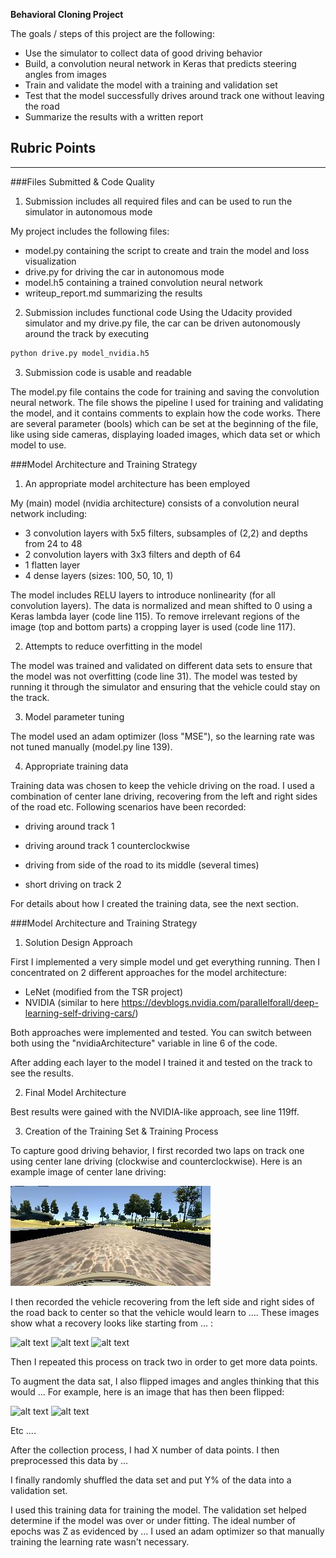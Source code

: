 **Behavioral Cloning Project**

The goals / steps of this project are the following:
* Use the simulator to collect data of good driving behavior
* Build, a convolution neural network in Keras that predicts steering angles from images
* Train and validate the model with a training and validation set
* Test that the model successfully drives around track one without leaving the road
* Summarize the results with a written report


[//]: # (Image References)

[image1]: ./examples/image1.jpg "Center driving"
[image2]: ./examples/placeholder.png "Grayscaling"
[image3]: ./examples/placeholder_small.png "Recovery Image"
[image4]: ./examples/placeholder_small.png "Recovery Image"
[image5]: ./examples/placeholder_small.png "Recovery Image"
[image6]: ./examples/placeholder_small.png "Normal Image"
[image7]: ./examples/placeholder_small.png "Flipped Image"

## Rubric Points
---
###Files Submitted & Code Quality

1. Submission includes all required files and can be used to run the simulator in autonomous mode

My project includes the following files:
* model.py containing the script to create and train the model and loss visualization
* drive.py for driving the car in autonomous mode
* model.h5 containing a trained convolution neural network 
* writeup_report.md summarizing the results

2. Submission includes functional code
Using the Udacity provided simulator and my drive.py file, the car can be driven autonomously around the track by executing 
```sh
python drive.py model_nvidia.h5
```

3. Submission code is usable and readable

The model.py file contains the code for training and saving the convolution neural network. The file shows the pipeline I used for training and validating the model, and it contains comments to explain how the code works.
There are several parameter (bools) which can be set at the beginning of the file, like using side cameras, displaying loaded images, which data set or which model to use.

###Model Architecture and Training Strategy

1. An appropriate model architecture has been employed

My (main) model (nvidia architecture) consists of a convolution neural network including:
* 3 convolution layers with 5x5 filters, subsamples of (2,2) and depths from 24 to 48
* 2 convolution layers with 3x3 filters and depth of 64
* 1 flatten layer
* 4 dense layers (sizes: 100, 50, 10, 1)

The model includes RELU layers to introduce nonlinearity (for all convolution layers).
The data is normalized and mean shifted to 0 using a Keras lambda layer (code line 115).
To remove irrelevant regions of the image (top and bottom parts) a cropping layer is used (code line 117).

2. Attempts to reduce overfitting in the model

The model was trained and validated on different data sets to ensure that the model was not overfitting (code line 31). The model was tested by running it through the simulator and ensuring that the vehicle could stay on the track.

3. Model parameter tuning

The model used an adam optimizer (loss "MSE"), so the learning rate was not tuned manually (model.py line 139).

4. Appropriate training data

Training data was chosen to keep the vehicle driving on the road. I used a combination of center lane driving, recovering from the left and right sides of the road etc.
Following scenarios have been recorded:
* driving around track 1

* driving around track 1 counterclockwise 
* driving from side of the road to its middle (several times)
    
* short driving on track 2

For details about how I created the training data, see the next section. 

###Model Architecture and Training Strategy

1. Solution Design Approach

First I implemented a very simple model und get everything running. Then I concentrated on 2 different approaches for the model architecture:
* LeNet (modified from the TSR project)
* NVIDIA (similar to here https://devblogs.nvidia.com/parallelforall/deep-learning-self-driving-cars/)

Both approaches were implemented and tested. You can switch between both using the "nvidiaArchitecture" variable in line 6 of the code.

After adding each layer to the model I trained it and tested on the track to see the results. 

2. Final Model Architecture

Best results were gained with the NVIDIA-like approach, see line 119ff.

3. Creation of the Training Set & Training Process

To capture good driving behavior, I first recorded two laps on track one using center lane driving (clockwise and counterclockwise). Here is an example image of center lane driving:

![alt text][image1]

I then recorded the vehicle recovering from the left side and right sides of the road back to center so that the vehicle would learn to .... These images show what a recovery looks like starting from ... :

![alt text][image3]
![alt text][image4]
![alt text][image5]

Then I repeated this process on track two in order to get more data points.

To augment the data sat, I also flipped images and angles thinking that this would ... For example, here is an image that has then been flipped:

![alt text][image6]
![alt text][image7]

Etc ....

After the collection process, I had X number of data points. I then preprocessed this data by ...


I finally randomly shuffled the data set and put Y% of the data into a validation set. 

I used this training data for training the model. The validation set helped determine if the model was over or under fitting. The ideal number of epochs was Z as evidenced by ... I used an adam optimizer so that manually training the learning rate wasn't necessary.
